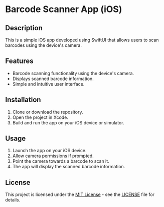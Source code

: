 # Barcode Scanner App (iOS)

## Description
This is a simple iOS app developed using SwiftUI that allows users to scan barcodes using the device's camera.

## Features
- Barcode scanning functionality using the device's camera.
- Displays scanned barcode information.
- Simple and intuitive user interface.

## Installation
1. Clone or download the repository.
2. Open the project in Xcode.
3. Build and run the app on your iOS device or simulator.

## Usage
1. Launch the app on your iOS device.
2. Allow camera permissions if prompted.
3. Point the camera towards a barcode to scan it.
4. The app will display the scanned barcode information.

## License
This project is licensed under the [MIT License](https://opensource.org/licenses/MIT) - see the [LICENSE](LICENSE) file for details.
